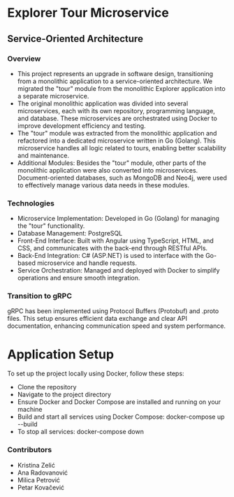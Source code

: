 # Explorer Tour Microservice
## Service-Oriented Architecture

### Overview
* This project represents an upgrade in software design, transitioning from a monolithic application to a service-oriented architecture. We migrated the "tour" module from the monolithic Explorer application into a separate microservice.
* The original monolithic application was divided into several microservices, each with its own repository, programming language, and database. These microservices are orchestrated using Docker to improve development efficiency and testing.
* The "tour" module was extracted from the monolithic application and refactored into a dedicated microservice written in Go (Golang). This microservice handles all logic related to tours, enabling better scalability and maintenance.
* Additional Modules: Besides the "tour" module, other parts of the monolithic application were also converted into microservices. Document-oriented databases, such as MongoDB and Neo4j, were used to effectively manage various data needs in these modules.

### Technologies
* Microservice Implementation: Developed in Go (Golang) for managing the "tour" functionality.
* Database Management: PostgreSQL 
* Front-End Interface: Built with Angular using TypeScript, HTML, and CSS, and communicates with the back-end through RESTful APIs.
* Back-End Integration: C# (ASP.NET) is used to interface with the Go-based microservice and handle requests.
* Service Orchestration: Managed and deployed with Docker to simplify operations and ensure smooth integration.

### Transition to gRPC
gRPC has been implemented using Protocol Buffers (Protobuf) and .proto files. This setup ensures efficient data exchange and clear API documentation, enhancing communication speed and system performance.

# Application Setup
To set up the project locally using Docker, follow these steps:
* Clone the repository
* Navigate to the project directory
* Ensure Docker and Docker Compose are installed and running on your machine
* Build and start all services using Docker Compose: docker-compose up --build
* To stop all services: docker-compose down

### Contributors
* Kristina Zelić
* Ana Radovanović
* Milica Petrović
* Petar Kovačević


